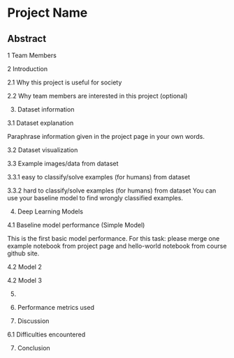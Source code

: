 
# Project Name

## Abstract


1 Team Members


2 Introduction

2.1 Why this project is useful for society

2.2 Why team members are interested in this project (optional)

3. Dataset information

3.1 Dataset explanation

Paraphrase information given in the project page in your own words.

3.2 Dataset visualization

3.3 Example images/data from dataset

3.3.1 easy to classify/solve examples (for humans) from dataset

3.3.2 hard to classify/solve examples (for humans) from dataset
You can use your baseline model to find wrongly classified examples.


4. Deep Learning Models 

4.1 Baseline model performance (Simple Model)

This is the first basic model performance.
For this task:
please merge one example notebook from project page and hello-world notebook from course github site.

4.2 Model 2

4.2 Model 3

5. 

5. Performance metrics used

6. Discussion

6.1 Difficulties encountered

7. Conclusion

